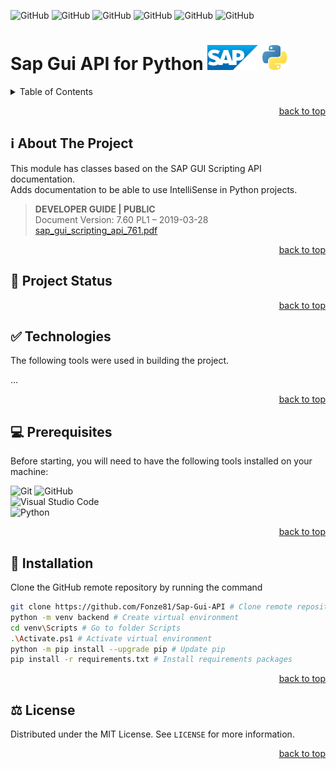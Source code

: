 <!-- Used for back to top link -->
<div id="top"></div>

<!-- Insert badges here. See https://shields.io/ -->
![GitHub](https://img.shields.io/github/v/tag/Fonze81/Sap-Gui-API?style=flat&logo=github)
![GitHub](https://img.shields.io/github/release-date/Fonze81/Sap-Gui-API?style=flat&logo=github)
![GitHub](https://img.shields.io/github/last-commit/Fonze81/Sap-Gui-API?style=flat&logo=github)
![GitHub](https://img.shields.io/github/commit-activity/m/Fonze81/Sap-Gui-API?style=flat&logo=github)
![GitHub](https://img.shields.io/github/repo-size/Fonze81/Sap-Gui-API?style=flat&logo=github)
![GitHub](https://img.shields.io/github/license/Fonze81/Sap-Gui-API?style=flat)


# Sap Gui API for Python ![SAP](/img/sap_20px.svg) ![Python](/img/python_20px.svg)
 
<details>
    <summary>Table of Contents</summary>
    <ol>
        <li><a href="#about-the-project"> ℹ️ About The Project</a></li>
        <li><a href="#project-status"> 🚧 Project Status</a></li>
        <li><a href="#technologies"> ✅ Technologies</a></li>
        <li><a href="#prerequisites"> 💻 Prerequisites</a></li>
        <li><a href="#installation"> 🚀 Installation</a></li>
        <li><a href="#license"> ⚖️ License</a></li>
    </ol>
</details>

<!-- Link to top -->
<p align="right"><a href="#top">back to top</a></p>

<!-- Used for Table of Contents link -->
<div id="about-the-project"></div>

## ℹ️ About The Project

This module has classes based on the SAP GUI Scripting API documentation.  
Adds documentation to be able to use IntelliSense in Python projects.

> **DEVELOPER GUIDE | PUBLIC**  
> Document Version: 7.60 PL1 – 2019-03-28  
> [sap_gui_scripting_api_761.pdf](https://help.sap.com/doc/9215986e54174174854b0af6bb14305a/760.01/en-US/sap_gui_scripting_api_761.pdf)

<!-- Link to top -->
<p align="right"><a href="#top">back to top</a></p>

<!-- Used for Table of Contents link -->
<div id="project-status"></div>

## 🚧 Project Status

<!-- Link to top -->
<p align="right"><a href="#top">back to top</a></p>

<!-- Used for Table of Contents link -->
<div id="technologies"></div>

## ✅ Technologies

The following tools were used in building the project.

...

<!-- Link to top -->
<p align="right"><a href="#top">back to top</a></p>

<!-- Used for Table of Contents link -->
<div id="prerequisites"></div>

## 💻 Prerequisites

Before starting, you will need to have the following tools installed on your machine:

![Git](https://img.shields.io/static/v1?label=Git&message=^v2.35.1.windows.2&color=blue&style=flat&logo=git) 
![GitHub](https://img.shields.io/static/v1?label=GitHub%20Desktop&message=^v3.0.7%20x64&color=blue&style=flat-square&logo=github)  
![Visual Studio Code](https://img.shields.io/static/v1?label=Visual%20Studio%20Code&message=^v1.71.0%20x64&color=blue&style=flat-square&logo=visual-studio-code)  
![Python](https://img.shields.io/static/v1?label=Python&message=^v3.10.6&color=blue&style=flat&logo=python)

<!-- Link to top -->
<p align="right"><a href="#top">back to top</a></p>

<!-- Used for Table of Contents link -->
<div id="installation"></div>

## 🚀 Installation

Clone the GitHub remote repository by running the command

```bash
git clone https://github.com/Fonze81/Sap-Gui-API # Clone remote repository
python -m venv backend # Create virtual environment
cd venv\Scripts # Go to folder Scripts
.\Activate.ps1 # Activate virtual environment
python -m pip install --upgrade pip # Update pip
pip install -r requirements.txt # Install requirements packages
```

<!-- Link to top -->
<p align="right"><a href="#top">back to top</a></p>

<!-- Used for Table of Contents link -->
<div id="license"></div>

## ⚖️ License

Distributed under the MIT License. See `LICENSE` for more information.

<!-- Link to top -->
<p align="right"><a href="#top">back to top</a></p>
